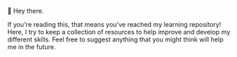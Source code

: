 👋 Hey there.

If you're reading this, that means you've reached my learning repository! Here, I try to keep a collection of resources to help improve and develop my different skills. Feel free to suggest anything that you might think will help me in the future.
